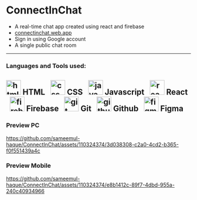 # ConnectInChat

- A real-time chat app created using react and firebase
- <a href="https://connectinchat.web.app/"> connectinchat.web.app </a>
- Sign in using Google account
- A single public chat room

---

### Languages and Tools used:
<img src="https://www.vectorlogo.zone/logos/w3_html5/w3_html5-icon.svg" alt="html" height="40"/> HTML
&nbsp;
<img src="https://www.vectorlogo.zone/logos/w3_css/w3_css-icon.svg" alt="css" height="40"/> CSS 
&nbsp;
<img src="https://upload.vectorlogo.zone/logos/javascript/images/239ec8a4-163e-4792-83b6-3f6d96911757.svg" alt="javascript" height="40"/> Javascript
&nbsp;
<img src="https://www.vectorlogo.zone/logos/reactjs/reactjs-icon.svg" alt="reactjs" height="40"/> React
&nbsp;
<img src="https://www.vectorlogo.zone/logos/firebase/firebase-icon.svg" alt="firebase" height="40"/> Firebase
&nbsp;
<img src="https://www.vectorlogo.zone/logos/git-scm/git-scm-icon.svg" alt="git" height="40"/> Git
&nbsp;
<img src="https://www.vectorlogo.zone/logos/github/github-tile.svg" alt="github" height="40"/> Github
&nbsp;
<img src="https://www.vectorlogo.zone/logos/figma/figma-icon.svg" alt="figma" height="40"/> Figma
&nbsp;
---
### Preview PC 

https://github.com/sameemul-haque/ConnectInChat/assets/110324374/3d038308-c2a0-4cd2-b365-f0f551439a4c


### Preview Mobile

https://github.com/sameemul-haque/ConnectInChat/assets/110324374/e8b1412c-89f7-4dbd-955a-240c40934966



